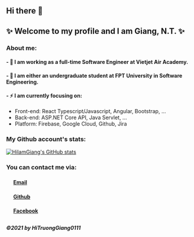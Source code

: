 ## Hi there 👋
## ✨ Welcome to my profile and I am Giang, N.T. ✨
<!--
**hiiamgiang/my-profile** is a ✨ _special_ ✨ repository because its `README.md` (this file) appears on your GitHub profile.

Here are some ideas to get you started:

- 🔭 I’m currently working on ...
- 🌱 I’m currently learning ...
- 👯 I’m looking to collaborate on ...
- 🤔 I’m looking for help with ...
- 💬 Ask me about ...
- 📫 How to reach me: ...
- 😄 Pronouns: ...
- ⚡ Fun fact: ...
-->

### About me:
#### - 🔭 I am working as a full-time Software Engineer at Vietjet Air Academy.
#### - 🌱 I am either an undergraduate student at FPT University in Software Engineering.

#### - ⚡ I am currently focusing on:
* Front-end: React Typescript/Javascript, Angular, Bootstrap, ...
* Back-end: ASP.NET Core API, Java Servlet, ...
* Platform: Firebase, Google Cloud, Github, Jira

### My Github account's stats:
[![HiIamGiang's GitHub stats](https://github-readme-stats.vercel.app/api?username=hiiamgiang&theme=tokyonight)](https://github.com/anuraghazra/github-readme-stats)

### You can contact me via:
#### <img src="https://edent.github.io/SuperTinyIcons/images/svg/gmail.svg" width="16" />  [Email](mailto:giangntse150746@gmail.com)
#### <img src="https://edent.github.io/SuperTinyIcons/images/svg/github.svg" width="16" />  [Github](https://github.com/giangntse150746)
#### <img src="https://edent.github.io/SuperTinyIcons/images/svg/facebook.svg" width="16" />  [Facebook](https://fb.com/MashiMar.2001)
##
##### ©2021 by HiTruongGiang0111
